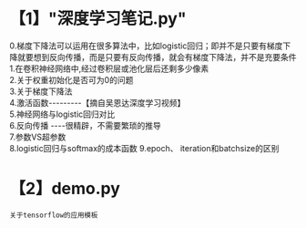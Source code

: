 # 【1】"深度学习笔记.py"
0.梯度下降法可以运用在很多算法中，比如logistic回归；即并不是只要有梯度下降就要想到反向传播，而是只要有反向传播，就会有梯度下降法，并不是充要条件     
1.在卷积神经网络中,经过卷积层或池化层后还剩多少像素        
2.关于权重初始化是否可为0的问题         
3.关于梯度下降法      
4.激活函数---------【摘自吴恩达深度学习视频】    
5.神经网络与logistic回归对比         
6.反向传播 ----很精辟，不需要繁琐的推导        
7.参数VS超参数        
8.logistic回归与softmax的成本函数
9.epoch、 iteration和batchsize的区别

# 【2】demo.py
	关于tensorflow的应用模板